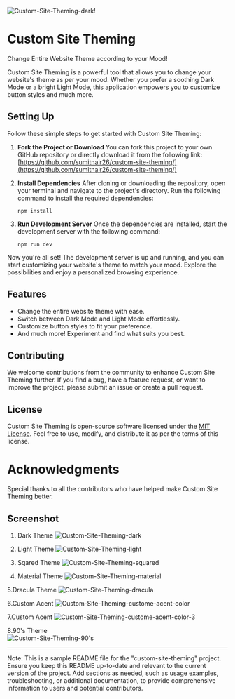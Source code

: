 ![Custom-Site-Theming-dark](https://github.com/sumitnair26/custom-site-theming/assets/24470385/39538a2f-5fb2-4cec-bed9-a2887d619446)!

# Custom Site Theming

Change Entire Website Theme according to your Mood!

Custom Site Theming is a powerful tool that allows you to change your website's theme as per your mood. Whether you prefer a soothing Dark Mode or a bright Light Mode, this application empowers you to customize button styles and much more.

## Setting Up

Follow these simple steps to get started with Custom Site Theming:

1. **Fork the Project or Download**
   You can fork this project to your own GitHub repository or directly download it from the following link: [https://github.com/sumitnair26/custom-site-theming/](https://github.com/sumitnair26/custom-site-theming/)

2. **Install Dependencies**
   After cloning or downloading the repository, open your terminal and navigate to the project's directory. Run the following command to install the required dependencies:

   ```
   npm install
   ```

3. **Run Development Server**
   Once the dependencies are installed, start the development server with the following command:

   ```
   npm run dev
   ```

Now you're all set! The development server is up and running, and you can start customizing your website's theme to match your mood. Explore the possibilities and enjoy a personalized browsing experience.

## Features

- Change the entire website theme with ease.
- Switch between Dark Mode and Light Mode effortlessly.
- Customize button styles to fit your preference.
- And much more! Experiment and find what suits you best.

## Contributing

We welcome contributions from the community to enhance Custom Site Theming further. If you find a bug, have a feature request, or want to improve the project, please submit an issue or create a pull request.

## License

Custom Site Theming is open-source software licensed under the [MIT License](LICENSE). Feel free to use, modify, and distribute it as per the terms of this license.

# Acknowledgments

Special thanks to all the contributors who have helped make Custom Site Theming better.

## Screenshot 

1. Dark Theme
![Custom-Site-Theming-dark](https://github.com/sumitnair26/custom-site-theming/assets/24470385/b9788928-70d9-407b-8dc6-29febbc11cab)
   
2. Light Theme 
![Custom-Site-Theming-light](https://github.com/sumitnair26/custom-site-theming/assets/24470385/cb6eeafa-26ee-4c25-bf7a-cda12183fb74)

3. Sqared Theme
![Custom-Site-Theming-squared](https://github.com/sumitnair26/custom-site-theming/assets/24470385/4ceaf339-4bbe-466d-a3de-621e5c43f49b)

5. Material Theme 
![Custom-Site-Theming-material](https://github.com/sumitnair26/custom-site-theming/assets/24470385/2326e48a-2c1d-47bd-b089-df189eddd947)

5.Dracula Theme 
![Custom-Site-Theming-dracula](https://github.com/sumitnair26/custom-site-theming/assets/24470385/e49bf937-107a-4d94-9876-8fe9f06e6203)

6.Custom Acent 
![Custom-Site-Theming-custome-acent-color](https://github.com/sumitnair26/custom-site-theming/assets/24470385/2a07cd7e-65ca-48e7-97c1-9de4755bbf9d)

7.Custom Acent
![Custom-Site-Theming-custome-acent-color-3](https://github.com/sumitnair26/custom-site-theming/assets/24470385/257de088-ef5d-470e-8e49-65d168b1f74c)

8.90's Theme  
![Custom-Site-Theming-90's](https://github.com/sumitnair26/custom-site-theming/assets/24470385/eecb5957-3223-49c0-af7b-aa2f158ef453)

-----
Note: This is a sample README file for the "custom-site-theming" project. Ensure you keep this README up-to-date and relevant to the current version of the project. Add sections as needed, such as usage examples, troubleshooting, or additional documentation, to provide comprehensive information to users and potential contributors.
